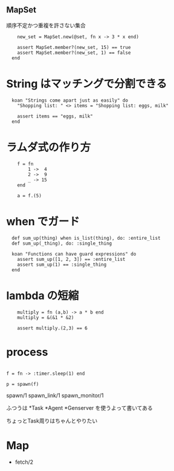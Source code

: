 



## MapSet
順序不定かつ重複を許さない集合

```
    new_set = MapSet.new(@set, fn x -> 3 * x end)

    assert MapSet.member?(new_set, 15) == true
    assert MapSet.member?(new_set, 1) == false
  end
```

# String はマッチングで分割できる

```
  koan "Strings come apart just as easily" do
    "Shopping list: " <> items = "Shopping list: eggs, milk"

    assert items == "eggs, milk"
  end
```

# ラムダ式の作り方
```
    f = fn
        1 ->  4
        2 ->  9
        _ -> 15
    end

    a = f.(5)

```


# when でガード
```
  def sum_up(thing) when is_list(thing), do: :entire_list
  def sum_up(_thing), do: :single_thing

  koan "Functions can have guard expressions" do
    assert sum_up([1, 2, 3]) == :entire_list
    assert sum_up(1) == :single_thing
  end
```

# lambda の短縮
```
    multiply = fn (a,b) -> a * b end
    multiply = &(&1 * &2)

    assert multiply.(2,3) == 6
```

# process
```

f = fn -> :timer.sleep(1) end

p = spawn(f)

```

spawn/1
spawn_link/1
spawn_monitor/1

ふつうは
*Task
*Agent
*Genserver
を使うよって書いてある

ちょっとTask周りはちゃんとやりたい

# Map
* fetch/2

